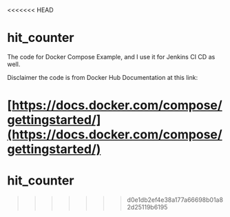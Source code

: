 <<<<<<< HEAD
# hit_counter
The code for Docker Compose Example, and I use it for Jenkins CI CD as well.

Disclaimer the code is from Docker Hub Documentation at this link:

[https://docs.docker.com/compose/gettingstarted/](https://docs.docker.com/compose/gettingstarted/)
=======
# hit_counter
>>>>>>> d0e1db2ef4e38a177a66698b01a82d25119b6195
